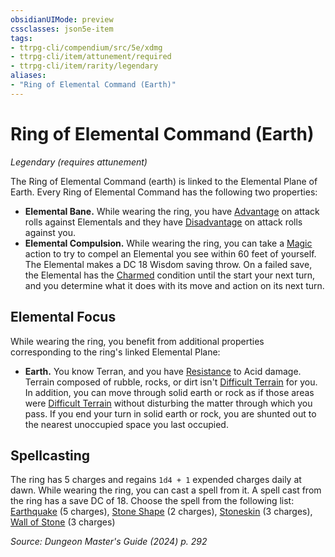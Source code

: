 ```yaml
---
obsidianUIMode: preview
cssclasses: json5e-item
tags:
- ttrpg-cli/compendium/src/5e/xdmg
- ttrpg-cli/item/attunement/required
- ttrpg-cli/item/rarity/legendary
aliases: 
- "Ring of Elemental Command (Earth)"
---
```

# Ring of Elemental Command (Earth)
*Legendary (requires attunement)*  



The Ring of Elemental Command (earth) is linked to the Elemental Plane of Earth. Every Ring of Elemental Command has the following two properties:

- **Elemental Bane.** While wearing the ring, you have [Advantage](Misc%20Files/CLI/rules/variant-rules/advantage-xphb.md) on attack rolls against Elementals and they have [Disadvantage](Misc%20Files/CLI/rules/variant-rules/disadvantage-xphb.md) on attack rolls against you.  
- **Elemental Compulsion.** While wearing the ring, you can take a [Magic](Misc%20Files/CLI/rules/actions.md#Magic) action to try to compel an Elemental you see within 60 feet of yourself. The Elemental makes a DC 18 Wisdom saving throw. On a failed save, the Elemental has the [Charmed](Misc%20Files/CLI/rules/conditions.md#Charmed) condition until the start your next turn, and you determine what it does with its move and action on its next turn.  

## Elemental Focus

While wearing the ring, you benefit from additional properties corresponding to the ring's linked Elemental Plane:

- **Earth.** You know Terran, and you have [Resistance](Misc%20Files/CLI/rules/variant-rules/resistance-xphb.md) to Acid damage. Terrain composed of rubble, rocks, or dirt isn't [Difficult Terrain](Misc%20Files/CLI/rules/variant-rules/difficult-terrain-xphb.md) for you. In addition, you can move through solid earth or rock as if those areas were [Difficult Terrain](Misc%20Files/CLI/rules/variant-rules/difficult-terrain-xphb.md) without disturbing the matter through which you pass. If you end your turn in solid earth or rock, you are shunted out to the nearest unoccupied space you last occupied.  

## Spellcasting

The ring has 5 charges and regains `1d4 + 1` expended charges daily at dawn. While wearing the ring, you can cast a spell from it. A spell cast from the ring has a save DC of 18. Choose the spell from the following list: [Earthquake](Misc%20Files/CLI/compendium/spells/earthquake-xphb.md) (5 charges), [Stone Shape](Misc%20Files/CLI/compendium/spells/stone-shape-xphb.md) (2 charges), [Stoneskin](Misc%20Files/CLI/compendium/spells/stoneskin-xphb.md) (3 charges), [Wall of Stone](Misc%20Files/CLI/compendium/spells/wall-of-stone-xphb.md) (3 charges)

*Source: Dungeon Master's Guide (2024) p. 292*
